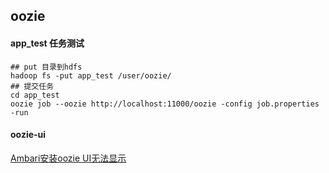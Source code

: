 ## oozie
#### app_test 任务测试

```
## put 目录到hdfs
hadoop fs -put app_test /user/oozie/
## 提交任务
cd app_test
oozie job --oozie http://localhost:11000/oozie -config job.properties -run
```

#### oozie-ui
[Ambari安装oozie UI无法显示](https://www.jevic.cn/2020/03/17/oozie-ui/)
